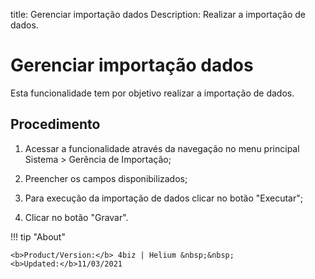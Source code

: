 title: Gerenciar importação dados
Description: Realizar a importação de dados.
# Gerenciar importação dados

Esta funcionalidade tem por objetivo realizar a importação de dados.

Procedimento
----------------

1.  Acessar a funcionalidade através da navegação no menu principal Sistema \>
    Gerência de Importação;

2.  Preencher os campos disponibilizados;

3.  Para execução da importação de dados clicar no botão "Executar";

4.  Clicar no botão "Gravar".


!!! tip "About"

    <b>Product/Version:</b> 4biz | Helium &nbsp;&nbsp;
    <b>Updated:</b>11/03/2021
